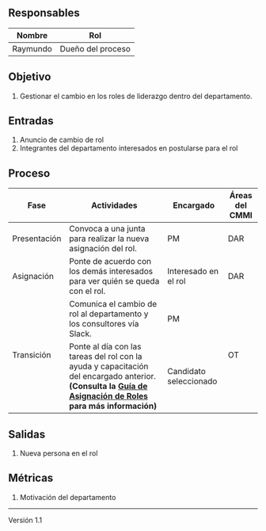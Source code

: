 ## Responsables

Nombre     | Rol
-----------|------------------
Raymundo   | Dueño del proceso

## Objetivo
1. Gestionar el cambio en los roles de liderazgo dentro del departamento.

## Entradas
1. Anuncio de cambio de rol
2. Integrantes del departamento interesados en postularse para el rol

## Proceso
<table>
  <thead>
    <tr>
      <th>Fase</th>
      <th>Actividades</th>
      <th>Encargado</th>
      <th>Áreas del CMMI</th>
    </tr>
  </thead>
  <tbody>
    <tr>
      <td>Presentación</td>
      <td>Convoca a una junta para realizar la nueva asignación del rol.</td>
      <td>PM</td>
      <td>DAR</td>
    </tr>
    <tr>
      <td>Asignación</td>
      <td>Ponte de acuerdo con los demás interesados para ver quién se queda con el rol.</td>
      <td>Interesado en el rol</td>
      <td>DAR</td>
    </tr>
    <tr>
      <td rowspan="2">Transición</td>
      <td>Comunica el cambio de rol al departamento y los consultores vía Slack.</td>
      <td>PM</td>
      <td rowspan="2">OT</td>
    </tr>
    <tr>
      <td>Ponte al día con las tareas del rol con la ayuda y capacitación del encargado anterior.<strong>
      (Consulta la <a href="https://github.com/novaDepto/Nova/wiki/Gu%C3%ADa-de-asignaci%C3%B3n-de-roles">Guía de Asignación de Roles</a> para más información)</strong>
      </td>
      <td>Candidato seleccionado</td>
    </tr>
  </tbody>
</table>

## Salidas
1. Nueva persona en el rol

## Métricas
1. Motivación del departamento

***
Versión 1.1
